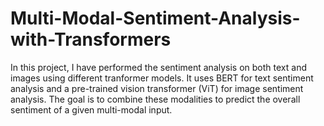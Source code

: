 # Multi-Modal-Sentiment-Analysis-with-Transformers

In this project, I have performed the sentiment analysis on both text and images using different tranformer models. It uses BERT for text sentiment analysis and a pre-trained vision transformer (ViT) for image sentiment analysis. The goal is to combine these modalities to predict the overall sentiment of a given multi-modal input.
